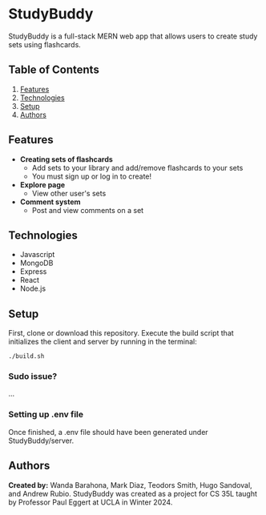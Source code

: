 # StudyBuddy
StudyBuddy is a full-stack MERN web app that allows users to create study sets using flashcards.

## Table of Contents
1. [Features](#features)
2. [Technologies](#technologies)
3. [Setup](#setup)
4. [Authors](#authors)

## Features
- **Creating sets of flashcards**
  - Add sets to your library and add/remove flashcards to your sets
  - You must sign up or log in to create!
- **Explore page**
  - View other user's sets
- **Comment system**
  - Post and view comments on a set

## Technologies
- Javascript
- MongoDB
- Express
- React
- Node.js


## Setup
First, clone or download this repository.
Execute the build script that initializes the client and server by running in the terminal:
```
./build.sh
```

### Sudo issue?
...


### Setting up .env file
Once finished, a .env file should have been generated under StudyBuddy/server.


## Authors
**Created by:** Wanda Barahona, Mark Diaz, Teodors Smith, Hugo Sandoval, and Andrew Rubio.
StudyBuddy was created as a project for CS 35L taught by Professor Paul Eggert at UCLA in Winter 2024.

